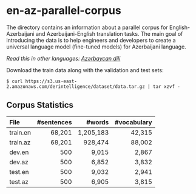 # en-az-parallel-corpus

The directory contains an information about a parallel corpus for English-Azerbaijani and Azerbaijani-English translation tasks. The main goal of introducing the data is to help engineers and developers to create a universal language model (fine-tuned models) for Azerbaijani language. 

*Read this in other languages: [Azərbaycan dili](README.az.md)*

Download the train data along with the validation and test sets:

```
$ curl https://s3.us-east-2.amazonaws.com/derintelligence/dataset/data.tar.gz | tar xzvf -
```

Corpus Statistics
-----------------

| File           | #sentences |  #words | #vocabulary |
|:---------------|-----------:|--------:|------------:|
| train.en       |     68,201 | 1,205,183 |       42,315 |
| train.az       |     68,201 | 928,474 |       88,002 |
| dev.en         |        500 |   9,015 |         2,867 |
| dev.az         |        500 |   6,852 |         3,832 |
| test.en        |        500 |   9,032 |         2,941 |
| test.az        |        500 |   6,905 |         3,815 |


